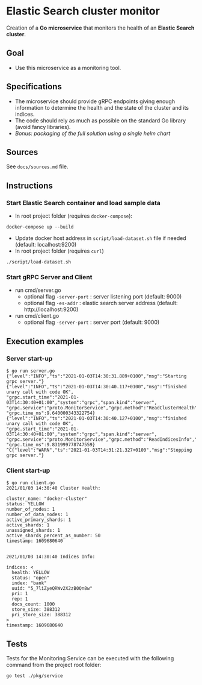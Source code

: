 # Elastic Search cluster monitor

Creation of a **Go microservice** that monitors the health of an **Elastic Search cluster**.

## Goal

- Use this microservice as a monitoring tool.

## Specifications

- The microservice should provide gRPC endpoints giving enough information to determine the health and the state of the cluster and its indices.
- The code should rely as much as possible on the standard Go library (avoid fancy libraries).
- *Bonus: packaging of the full solution using a single helm chart*

## Sources

See `docs/sources.md` file.

## Instructions

### Start Elastic Search container and load sample data

- In root project folder (requires `docker-compose`):
```shell
docker-compose up --build
```
- Update docker host address in `script/load-dataset.sh` file if needed (default: localhost:9200)
- In root project folder (requires `curl`)
```shell
./script/load-dataset.sh
```

### Start gRPC Server and Client

- run cmd/server.go
    - optional flag `-server-port` : server listening port (default: 9000)
    - optional flag `-es-addr` : elastic search server address (default: http://localhost:9200)
- run cmd/client.go
    - optional flag `-server-port` : server port (default: 9000)
    
## Execution examples

### Server start-up
```shell
$ go run server.go
{"level":"INFO","ts":"2021-01-03T14:30:31.889+0100","msg":"Starting grpc server."}
{"level":"INFO","ts":"2021-01-03T14:30:40.117+0100","msg":"finished unary call with code OK",
"grpc.start_time":"2021-01-03T14:30:40+01:00","system":"grpc","span.kind":"server",
"grpc.service":"proto.MonitorService","grpc.method":"ReadClusterHealth","grpc.code":"OK",
"grpc.time_ms":9.640000343322754}
{"level":"INFO","ts":"2021-01-03T14:30:40.127+0100","msg":"finished unary call with code OK",
"grpc.start_time":"2021-01-03T14:30:40+01:00","system":"grpc","span.kind":"server",
"grpc.service":"proto.MonitorService","grpc.method":"ReadIndicesInfo","grpc.code":"OK",
"grpc.time_ms":9.831999778747559}
^C{"level":"WARN","ts":"2021-01-03T14:31:21.327+0100","msg":"Stopping grpc server."}
```
### Client start-up
```shell
$ go run client.go
2021/01/03 14:30:40 Cluster Health:

cluster_name: "docker-cluster"
status: YELLOW
number_of_nodes: 1
number_of_data_nodes: 1
active_primary_shards: 1
active_shards: 1
unassigned_shards: 1
active_shards_percent_as_number: 50
timestamp: 1609680640


2021/01/03 14:30:40 Indices Info:

indices: <
  health: YELLOW
  status: "open"
  index: "bank"
  uuid: "5_7liZyeQRWv2X2zB0Qn8w"
  pri: 1
  rep: 1
  docs_count: 1000
  store_size: 388312
  pri_store_size: 388312
>
timestamp: 1609680640
```

## Tests

Tests for the Monitoring Service can be executed with the following command from the project root folder:

```shell
go test ./pkg/service
```


